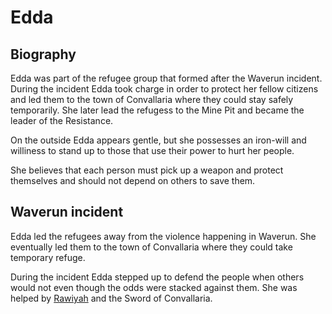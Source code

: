 # Edda

## Biography

Edda was part of the refugee group that formed after the Waverun incident.  During the incident Edda took charge in order to protect her fellow citizens and led them to the town of Convallaria where they could stay safely temporarily.  She later lead the refugess to the Mine Pit and became the leader of the Resistance.

On the outside Edda appears gentle, but she possesses an iron-will and williness to stand up to those that use their power to hurt her people.

She believes that each person must pick up a weapon and protect themselves and should not depend on others to save them.

## Waverun incident

Edda led the refugees away from the violence happening in Waverun.  She eventually led them to the town of Convallaria where they could take temporary refuge.

During the incident Edda stepped up to defend the people when others would not even though the odds were stacked against them.  She was helped by [Rawiyah](./rawiyah.md) and the Sword of Convallaria.